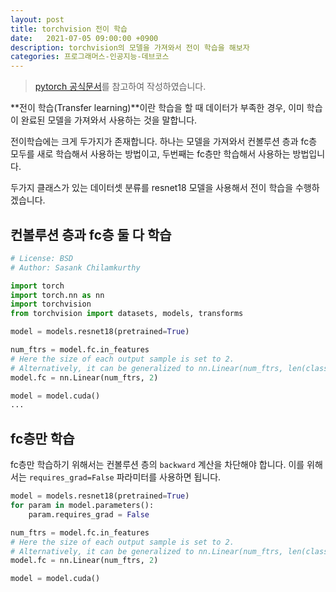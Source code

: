 ```yaml
---
layout: post
title: torchvision 전이 학습
date:   2021-07-05 09:00:00 +0900
description: torchvision의 모델을 가져와서 전이 학습을 해보자
categories: 프로그래머스-인공지능-데브코스
---
```


> [pytorch 공식문서](https://pytorch.org/tutorials/beginner/transfer_learning_tutorial.html)를 참고하여 작성하였습니다.

**전이 학습(Transfer learning)**이란 학습을 할 때 데이터가 부족한 경우, 이미 학습이 완료된 모델을 가져와서 사용하는 것을 말합니다.

전이학습에는 크게 두가지가 존재합니다. 하나는 모델을 가져와서 컨볼루션 층과 fc층 모두를 새로 학습해서 사용하는 방법이고, 두번째는 fc층만 학습해서 사용하는 방법입니다.

두가지 클래스가 있는 데이터셋 분류를 resnet18 모델을 사용해서 전이 학습을 수행하겠습니다.

## 컨볼루션 층과 fc층 둘 다 학습

```python
# License: BSD
# Author: Sasank Chilamkurthy

import torch
import torch.nn as nn
import torchvision
from torchvision import datasets, models, transforms

model = models.resnet18(pretrained=True)

num_ftrs = model.fc.in_features
# Here the size of each output sample is set to 2.
# Alternatively, it can be generalized to nn.Linear(num_ftrs, len(class_names)).
model.fc = nn.Linear(num_ftrs, 2)

model = model.cuda()
...
```

## fc층만 학습

fc층만 학습하기 위해서는 컨볼루션 층의 `backward` 계산을 차단해야 합니다. 이를 위해서는 `requires_grad=False` 파라미터를 사용하면 됩니다.

```python
model = models.resnet18(pretrained=True)
for param in model.parameters():
    param.requires_grad = False

num_ftrs = model.fc.in_features
# Here the size of each output sample is set to 2.
# Alternatively, it can be generalized to nn.Linear(num_ftrs, len(class_names)).
model.fc = nn.Linear(num_ftrs, 2)

model = model.cuda()
```
